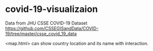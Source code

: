# covid-19-visualizaion
Data from JHU CSSE COVID-19 Dataset  
https://github.com/CSSEGISandData/COVID-19/tree/master/csse_covid_19_data
  
\<map.html\> can show country location and its name with interaction.
